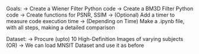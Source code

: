 Goals:
    -> Create a Wiener Filter Python code
    -> Create a BM3D Filter Python code
    -> Create functions for PSNR, SSIM
    -> (Optional) Add a timer to measure code execution time
    -> (Depending on Time) Make a .ipynb file, with all steps, making a detailed comparison

Dataset:
    -> Procure (upto) 10 High-Definition Images of varying subjects 
    (OR) 
    -> We can load MNSIT Dataset and use it as before
